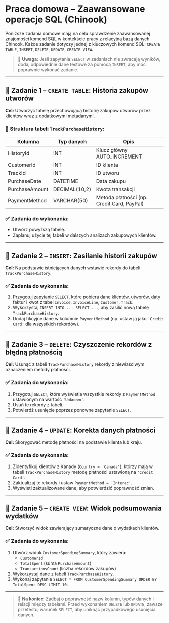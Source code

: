 # Praca domowa – Zaawansowane operacje SQL (Chinook)

Poniższe zadania domowe mają na celu sprawdzenie zaawansowanej znajomości komend SQL w kontekście pracy z relacyjną bazą danych Chinook. Każde zadanie dotyczy jednej z kluczowych komend SQL: `CREATE TABLE`, `INSERT`, `DELETE`, `UPDATE`, `CREATE VIEW`.

> 🧪 **Uwaga:** Jeśli zapytania `SELECT` w zadaniach nie zwracają wyników, dodaj odpowiednie dane testowe za pomocą `INSERT`, aby móc poprawnie wykonać zadanie.

---

## 🔸 Zadanie 1 – `CREATE TABLE`: Historia zakupów utworów

**Cel:** Utworzyć tabelę przechowującą historię zakupów utworów przez klientów wraz z dodatkowymi metadanymi.

### 📝 Struktura tabeli `TrackPurchaseHistory`:
| Kolumna         | Typ danych     | Opis                                       |
|------------------|----------------|--------------------------------------------|
| HistoryId        | INT            | Klucz główny AUTO_INCREMENT                |
| CustomerId       | INT            | ID klienta                                 |
| TrackId          | INT            | ID utworu                                  |
| PurchaseDate     | DATETIME       | Data zakupu                                |
| PurchaseAmount   | DECIMAL(10,2)  | Kwota transakcji                           |
| PaymentMethod    | VARCHAR(50)    | Metoda płatności (np. Credit Card, PayPal) |

### ✅ Zadania do wykonania:
- Utwórz powyższą tabelę.
- Zaplanuj użycie tej tabeli w dalszych analizach zakupowych klientów.

---

## 🔸 Zadanie 2 – `INSERT`: Zasilanie historii zakupów

**Cel:** Na podstawie istniejących danych wstawić rekordy do tabeli `TrackPurchaseHistory`.

### ✅ Zadania do wykonania:
1. Przygotuj zapytanie `SELECT`, które pobiera dane klientów, utworów, daty faktur i kwot z tabel `Invoice`, `InvoiceLine`, `Customer`, `Track`.
2. Wykorzystaj `INSERT INTO ... SELECT ...`, aby zasilić nową tabelę `TrackPurchaseHistory`.
3. Dodaj fikcyjne dane w kolumnie `PaymentMethod` (np. ustaw ją jako `'Credit Card'` dla wszystkich rekordów).

---

## 🔸 Zadanie 3 – `DELETE`: Czyszczenie rekordów z błędną płatnością

**Cel:** Usunąć z tabeli `TrackPurchaseHistory` rekordy z niewłaściwym oznaczeniem metody płatności.

### ✅ Zadania do wykonania:
1. Przygotuj `SELECT`, które wyświetla wszystkie rekordy z `PaymentMethod` ustawionym na wartość `'Unknown'`.
2. Usuń te rekordy z tabeli.
3. Potwierdź usunięcie poprzez ponowne zapytanie `SELECT`.

---

## 🔸 Zadanie 4 – `UPDATE`: Korekta danych płatności

**Cel:** Skorygować metodę płatności na podstawie klienta lub kraju.

### ✅ Zadania do wykonania:
1. Zidentyfikuj klientów z Kanady (`Country = 'Canada'`), którzy mają w tabeli `TrackPurchaseHistory` metodę płatności ustawioną na `'Credit Card'`.
2. Zaktualizuj te rekordy i ustaw `PaymentMethod = 'Interac'`.
3. Wyświetl zaktualizowane dane, aby potwierdzić poprawność zmian.

---

## 🔸 Zadanie 5 – `CREATE VIEW`: Widok podsumowania wydatków

**Cel:** Stworzyć widok zawierający sumaryczne dane o wydatkach klientów.

### ✅ Zadania do wykonania:
1. Utwórz widok `CustomerSpendingSummary`, który zawiera:
   - `CustomerId`
   - `TotalSpent` (suma `PurchaseAmount`)
   - `TransactionsCount` (liczba rekordów zakupów)
2. Wykorzystaj dane z tabeli `TrackPurchaseHistory`.
3. Wykonaj zapytanie `SELECT * FROM CustomerSpendingSummary ORDER BY TotalSpent DESC LIMIT 10`.

---

> 📌 **Na koniec:** Zadbaj o poprawność nazw kolumn, typów danych i relacji między tabelami. Przed wykonaniem `DELETE` lub `UPDATE`, zawsze przetestuj warunek `SELECT`, aby uniknąć przypadkowego usunięcia danych.

